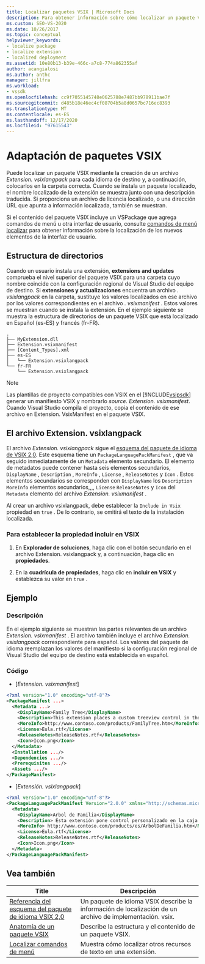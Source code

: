 ```yaml
---
title: Localizar paquetes VSIX | Microsoft Docs
description: Para obtener información sobre cómo localizar un paquete VSIX, cree un archivo Extension. vsixlangpack para cada idioma de destino y, a continuación, colóquelos en la carpeta correcta.
ms.custom: SEO-VS-2020
ms.date: 10/26/2017
ms.topic: conceptual
helpviewer_keywords:
- localize package
- localize extension
- localized deployment
ms.assetid: 10e80b13-b39e-466c-a7c8-774a862355af
author: acangialosi
ms.author: anthc
manager: jillfra
ms.workload:
- vssdk
ms.openlocfilehash: cc9f7055145748e0625788e7487bb978911bae7f
ms.sourcegitcommit: d485b18e46ec4cf08704b5a8d0657bc716ec8393
ms.translationtype: MT
ms.contentlocale: es-ES
ms.lasthandoff: 12/17/2020
ms.locfileid: "97615543"
---
```

# <a name="localizing-vsix-packages"></a>Adaptación de paquetes VSIX

Puede localizar un paquete VSIX mediante la creación de un archivo *Extension. vsixlangpack* para cada idioma de destino y, a continuación, colocarlos en la carpeta correcta. Cuando se instala un paquete localizado, el nombre localizado de la extensión se muestra junto con una descripción traducida. Si proporciona un archivo de licencia localizado, o una dirección URL que apunta a información localizada, también se muestran.

Si el contenido del paquete VSIX incluye un VSPackage que agrega comandos de menú u otra interfaz de usuario, consulte [comandos de menú localizar](../extensibility/localizing-menu-commands.md) para obtener información sobre la localización de los nuevos elementos de la interfaz de usuario.

## <a name="directory-structure"></a>Estructura de directorios

 Cuando un usuario instala una extensión, **extensions and updates** comprueba el nivel superior del paquete VSIX para una carpeta cuyo nombre coincide con la configuración regional de Visual Studio del equipo de destino. Si **extensiones y actualizaciones** encuentra un archivo *. vsixlangpack* en la carpeta, sustituye los valores localizados en ese archivo por los valores correspondientes en el archivo *. vsixmanifest* . Estos valores se muestran cuando se instala la extensión. En el ejemplo siguiente se muestra la estructura de directorios de un paquete VSIX que está localizado en Español (es-ES) y francés (fr-FR).

```text
.
├── MyExtension.dll
├── Extension.vsixmanifest
├── [Content_Types].xml
├── es-ES
│   └── Extension.vsixlangpack
└── fr-FR
    └── Extension.vsixlangpack
```

> [!NOTE]
> Las plantillas de proyecto compatibles con VSIX en el [!INCLUDE[vsipsdk](../extensibility/includes/vsipsdk_md.md)] generar un manifiesto VSIX y nombrarlo *source. Extension. vsixmanifest*. Cuando Visual Studio compila el proyecto, copia el contenido de ese archivo en Extension. VsixManifest en el paquete VSIX.

## <a name="the-extensionvsixlangpack-file"></a>El archivo Extension. vsixlangpack

El archivo *Extension. vsixlangpack* sigue el [esquema del paquete de idioma de VSIX 2,0](../extensibility/vsix-language-pack-schema-2-0-reference.md). Este esquema tiene un `PackageLanguagePackManifest` , que va seguido inmediatamente de un `Metadata` elemento secundario. El elemento de metadatos puede contener hasta seis elementos secundarios, `DisplayName` , `Description` , `MoreInfo` , `License` , `ReleaseNotes` y `Icon` . Estos elementos secundarios se corresponden con `DisplayName` los `Description` `MoreInfo` elementos secundarios,,,, `License` `ReleaseNotes` y `Icon` del `Metadata` elemento del archivo *Extension. vsixmanifest* .

Al crear un archivo vsixlangpack, debe establecer la `Include in Vsix` propiedad en `true` . De lo contrario, se omitirá el texto de la instalación localizada.

### <a name="to-set-the-include-in-vsix-property"></a>Para establecer la propiedad incluir en VSIX

1. En **Explorador de soluciones**, haga clic con el botón secundario en el archivo Extension. vsixlangpack y, a continuación, haga clic en **propiedades**.

2. En la **cuadrícula de propiedades**, haga clic en **incluir en VSIX** y establezca su valor en `true` .

## <a name="example"></a>Ejemplo

### <a name="description"></a>Descripción

En el ejemplo siguiente se muestran las partes relevantes de un archivo *Extension. vsixmanifest* . El archivo también incluye el archivo *Extension. vsixlangpack* correspondiente para español. Los valores del paquete de idioma reemplazan los valores del manifiesto si la configuración regional de Visual Studio del equipo de destino está establecida en español.

### <a name="code"></a>Código

- [*Extension. vsixmanifest*]

```xml
<?xml version="1.0" encoding="utf-8"?>
<PackageManifest ...>
  <Metadata ...>
    <DisplayName>Family Tree</DisplayName>
    <Description>This extension places a custom treeview control in the toolbox that is optimized for handling family tree information.</Description>
    <MoreInfo>http://www.contoso.com/products/FamilyTree.htm</MoreInfo>
    <License>Eula.rtf</License>
    <ReleaseNotes>ReleaseNotes.rtf</ReleaseNotes>
    <Icon>Icon.png</Icon>
  </Metadata>
  <Installation .../>
  <Dependencies .../>
  <Prerequisites .../>
  <Assets .../>
</PackageManifest>
```

- [*Extensión. vsixlangpack*]

```xml
<?xml version="1.0" encoding="utf-8"?>
<PackageLanguagePackManifest Version="2.0.0" xmlns="http://schemas.microsoft.com/developer/vsx-schema/2011">
  <Metadata>
    <DisplayName>Arbol de Familia</DisplayName>
    <Description> Esta extensión pone control personalizado en la caja de herramientas por manejar información de familia.</Description>
    <MoreInfo> http://www.contoso.com/products/es/ArbolDeFamilia.htm</MoreInfo>
    <License>Eula.rtf</License>
    <ReleaseNotes>ReleaseNotes.rtf</ReleaseNotes>
    <Icon>Icon.png</Icon>
  </Metadata>
</PackageLanguagePackManifest>
```

## <a name="see-also"></a>Vea también

|Title|Descripción|
|-----------|-----------------|
|[Referencia del esquema del paquete de idioma VSIX 2,0](vsix-language-pack-schema-2-0-reference.md)|Un paquete de idioma VSIX describe la información de localización de un archivo de implementación. vsix.|
|[Anatomía de un paquete VSIX](../extensibility/anatomy-of-a-vsix-package.md)|Describe la estructura y el contenido de un paquete VSIX.|
|[Localizar comandos de menú](../extensibility/localizing-menu-commands.md)|Muestra cómo localizar otros recursos de texto en una extensión.|
